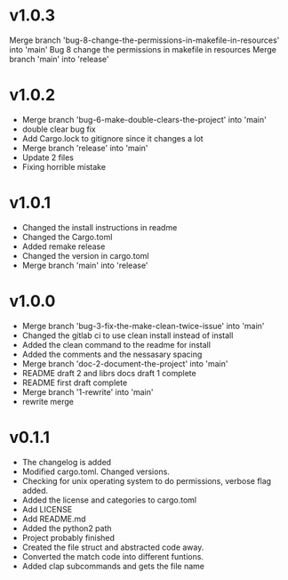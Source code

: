 # v1.0.3
Merge branch 'bug-8-change-the-permissions-in-makefile-in-resources' into 'main'
Bug 8 change the permissions in makefile in resources
Merge branch 'main' into 'release'
# v1.0.2
- Merge branch 'bug-6-make-double-clears-the-project' into 'main'
- double clear bug fix
- Add Cargo.lock to gitignore since it changes a lot
- Merge branch 'release' into 'main'
- Update 2 files
- Fixing horrible mistake
# v1.0.1
- Changed the install instructions in readme
- Changed the Cargo.toml
- Added remake release
- Changed the version in cargo.toml
- Merge branch 'main' into 'release'
# v1.0.0
- Merge branch 'bug-3-fix-the-make-clean-twice-issue' into 'main'
- Changed the gitlab ci to use clean install instead of install
- Added the clean command to the readme for install
- Added the comments and the nessasary spacing
- Merge branch 'doc-2-document-the-project' into 'main'
- README draft 2 and librs docs draft 1 complete
- README first draft complete
- Merge branch '1-rewrite' into 'main'
- rewrite merge
# v0.1.1
- The changelog is added
- Modified cargo.toml. Changed versions.
- Checking for unix operating system to do permissions, verbose flag added.
- Added the license and categories to cargo.toml
- Add LICENSE
- Add README.md
- Added the python2 path
- Project probably finished
- Created the file struct and abstracted code away.
- Converted the match code into different funtions.
- Added clap subcommands and gets the file name
